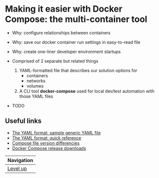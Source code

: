 # Making it easier with Docker Compose: the multi-container tool #

* Why: configure relationships between containers
* Why: save our docker container run settings in easy-to-read file
* Why: create one-liner developer environment startups

* Comprised of 2 separate but related things
    1. YAML-formatted file that describes our solution options for
        * containers
        * networks
        * volumes
    2. A CLI tool **docker-compose** used for local dev/test automation with those YAML files

* TODO

## Useful links ##

* [The YAML format: sample generic YAML file](http://www.yaml.org/start.html)
* [The YAML format: quick reference](http://www.yaml.org/refcard.html)
* [Compose file version differencies](https://docs.docker.com/compose/compose-file/compose-versioning/)
* [Docker Compose release downloads](https://github.com/docker/compose/releases)

| Navigation               |
| ------------------------ |
| [Level up](../README.md) |
